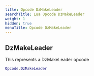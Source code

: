 ```yaml
---
title: Opcode DzMakeLeader
searchTitle: Lua Opcode DzMakeLeader
weight: 1
hidden: true
menuTitle: Opcode DzMakeLeader
---
```

## DzMakeLeader

This represents a DzMakeLeader opcode
```lua
Opcode.DzMakeLeader
```